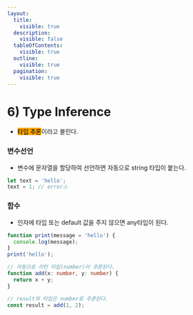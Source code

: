 ```yaml
---
layout:
  title:
    visible: true
  description:
    visible: false
  tableOfContents:
    visible: true
  outline:
    visible: true
  pagination:
    visible: true
---
```


# 6) Type Inference

* <mark style="background-color:orange;">타입 추론</mark>이라고 불린다.

### 변수선언

* 변수에 문자열을 할당하여 선언하면 자동으로 string 타입이 붙는다.

```typescript
let text = 'hello';
text = 1; // error⚠️
```

### 함수

* 인자에 타입 또는 default 값을 주지 않으면 any타입이 된다.

```typescript
function print(message = 'hello') {
  console.log(message);
}
print('hello');

// 자동으로 리턴 타입(number)이 추론된다. 
function add(x: number, y: number) {
  return x + y;
}

// result의 타입은 number로 추론된다.
const result = add(1, 2);
```
